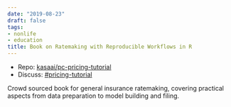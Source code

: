 ```yaml
---
date: "2019-08-23"
draft: false
tags:
- nonlife
- education
title: Book on Ratemaking with Reproducible Workflows in R
---
```


- Repo: [kasaai/pc-pricing-tutorial](https://github.com/kasaai/pc-pricing-tutorial)
- Discuss: [#pricing-tutorial](https://kasaai.slack.com/messages/CH75QESNP)

Crowd sourced book for general insurance ratemaking, covering practical aspects from data preparation to model building and filing.
